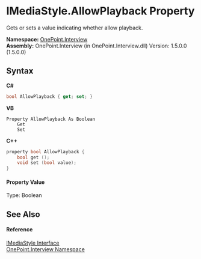 # IMediaStyle.AllowPlayback Property 
 

Gets or sets a value indicating whether allow playback.

**Namespace:**&nbsp;<a href="N_OnePoint_Interview">OnePoint.Interview</a><br />**Assembly:**&nbsp;OnePoint.Interview (in OnePoint.Interview.dll) Version: 1.5.0.0 (1.5.0.0)

## Syntax

**C#**<br />
``` C#
bool AllowPlayback { get; set; }
```

**VB**<br />
``` VB
Property AllowPlayback As Boolean
	Get
	Set
```

**C++**<br />
``` C++
property bool AllowPlayback {
	bool get ();
	void set (bool value);
}
```


#### Property Value
Type: Boolean

## See Also


#### Reference
<a href="T_OnePoint_Interview_IMediaStyle">IMediaStyle Interface</a><br /><a href="N_OnePoint_Interview">OnePoint.Interview Namespace</a><br />